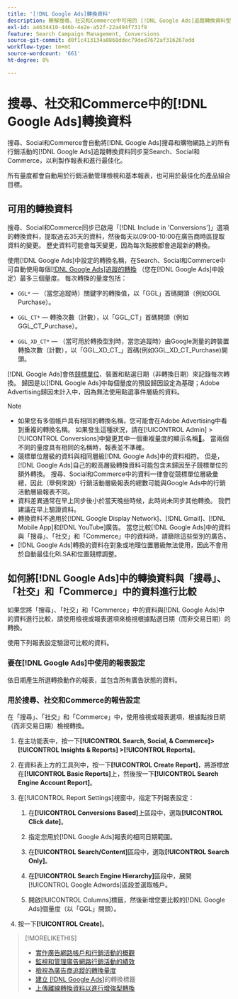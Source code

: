 ```yaml
---
title: '[!DNL Google Ads]轉換資料'
description: 瞭解搜尋、社交和Commerce中可用的 [!DNL Google Ads]追蹤轉換資料型別。
exl-id: a4634410-446b-4e2e-a52f-22a494f731f9
feature: Search Campaign Management, Conversions
source-git-commit: d0f1c413134a0868ddec79ded7672af316267edd
workflow-type: tm+mt
source-wordcount: '661'
ht-degree: 0%

---
```


# 搜尋、社交和Commerce中的[!DNL Google Ads]轉換資料

搜尋、Social和Commerce會自動將[!DNL Google Ads]搜尋和購物網路上的所有行銷活動的[!DNL Google Ads]追蹤轉換資料同步至Search、Social和Commerce，以利製作報表和進行最佳化。

所有量度都會自動用於行銷活動管理檢視和基本報表，也可用於最佳化的產品組合目標。

## 可用的轉換資料

搜尋、Social和Commerce同步已啟用「[!DNL Include in 'Conversions']」選項的轉換資料，提取過去35天的資料，然後每天以09:00-10:00在廣告商時區提取資料的變更。 歷史資料可能會每天變更，因為每次點按都會追蹤新的轉換。

使用[!DNL Google Ads]中設定的轉換名稱，在Search、Social和Commerce中可自動使用每個[[!DNL Google Ads]追蹤的轉換](https://support.google.com/google-ads/answer/4677036) （您在[!DNL Google Ads]中設定）最多三個量度。 每次轉換的量度包括：

<!--

* `<conversion-name>` &mdash; (When you track it) The conversion value for the keyword, beginning with the "GGL" prefix (such as GGL Purchase).

`CT_<conversion-name>` &mdash; The number (count) of conversions, beginning with the "GGL_CT" prefix (such as GGL_CT_Purchase).

* `XD_<conversion-name>` &mdash; (When available for the conversion type, when you track them) The number (count) of cross-device conversions, as measured by Google, beginning with the "GGL_XD_CT_" prefix (such as GGL_XD_CT_Purchase).

-->

* `GGL*` — （當您追蹤時）關鍵字的轉換值，以「GGL」首碼開頭（例如GGL Purchase）。

* `GGL_CT*` — 轉換次數（計數），以「GGL_CT」首碼開頭（例如GGL_CT_Purchase）。

* `GGL_XD_CT*` — （當可用於轉換型別時，當您追蹤時）由Google測量的跨裝置轉換次數（計數），以「GGL_XD_CT_」首碼(例如GGL_XD_CT_Purchase)開頭。

[!DNL Google Ads]會依[競標單位](/help/search-social-commerce/glossary.md#a-b)、裝置和點選日期（非轉換日期）來記錄每次轉換。 歸因是以[!DNL Google Ads]中每個量度的預設歸因設定為基礎；Adobe Advertising歸因未計入中，因為無法使用點選事件層級的資料。

>[!NOTE]
>
>* 如果您有多個帳戶具有相同的轉換名稱，您可能會在Adobe Advertising中看到重複的轉換名稱。 如果發生這種狀況，請在[!UICONTROL Admin] > [!UICONTROL Conversions]中變更其中一個重複量度的顯示名稱[&#128279;](/help/search-social-commerce/admin/conversion-metrics/conversion-metric-edit-display-name.md)。 當兩個不同的量度具有相同的名稱時，報表並不準確。
>* 競標單位層級的資料與相同層級[!DNL Google Ads]中的資料相符。 但是，[!DNL Google Ads]自己的較高層級轉換資料可能包含未歸因至子競標單位的額外轉換。 搜尋、Social和Commerce中的資料一律會從競標單位層級彙總，因此（舉例來說）行銷活動層級報表的總數可能與Google Ads中的行銷活動層級報表不同。
>* 資料差異通常在早上同步後小於當天晚些時候，此時尚未同步其他轉換。 我們建議在早上驗證資料。
>* 轉換資料不適用於[!DNL Google Display Network]、[!DNL Gmail]、[!DNL Mobile App]和[!DNL YouTube]廣告。 當您比較[!DNL Google Ads]中的資料與「搜尋」、「社交」和「Commerce」中的資料時，請篩除這些型別的廣告。
>* [!DNL Google Ads]轉換的資料在對象或地理位置層級無法使用，因此不會用於自動最佳化RLSA和位置競標調整。

## 如何將[!DNL Google Ads]中的轉換資料與「搜尋」、「社交」和「Commerce」中的資料進行比較

如果您將「搜尋」、「社交」和「Commerce」中的資料與[!DNL Google Ads]中的資料進行比較，請使用檢視或報表選項來檢視根據點選日期（而非交易日期）的轉換。

使用下列報表設定驗證可比較的資料。

### 要在[!DNL Google Ads]中使用的報表設定

依日期產生所選轉換動作的報表，並包含所有廣告狀態的資料。

<!-- 

1. In the main toolbar, select **[!DNL Reports] > [!DNL Report]**.

1. Select **[!DNL + Custom] > [!DNL Table]**.

1. From the left pane, specify the rows and columns in the report:
   
   1. Search for the **[!DNL Day]** field and it drag to the [!DNL Row] section.

   1. Search for the **[!DNL All conv].** field and it drag to the [!DNL Column] section.

   1. Search for the **[!DNL Conversion action]** field and it drag to the [!DNL Column] section.

1. In the report settings toolbar, select **[!DNL Filter] > [!DNL Ad status]**, and then select all boxes.

1. In the report settings toolbar, select **[!DNL Download] > [!DNL Excel .csv]**.

-->

### 用於搜尋、社交和Commerce的報告設定

在「搜尋」、「社交」和「Commerce」中，使用檢視或報表選項，根據點按日期（而非交易日期）檢視轉換。

1. 在主功能表中，按一下&#x200B;**[!UICONTROL Search, Social, & Commerce]> [!UICONTROL Insights & Reports] >[!UICONTROL Reports]**。

1. 在資料表上方的工具列中，按一下&#x200B;**[!UICONTROL Create Report]**，將游標放在&#x200B;**[!UICONTROL Basic Reports]**&#x200B;上，然後按一下&#x200B;**[!UICONTROL Search Engine Account Report]**。

1. 在[!UICONTROL Report Settings]視窗中，指定下列報表設定：

   1. 在&#x200B;**[!UICONTROL Conversions Based]**&#x200B;上區段中，選取&#x200B;**[!UICONTROL Click date]**。

   1. 指定您用於[!DNL Google Ads]報表的相同日期範圍。

   1. 在&#x200B;**[!UICONTROL Search/Content]**&#x200B;區段中，選取&#x200B;**[!UICONTROL Search Only]**。

   1. 在&#x200B;**[!UICONTROL Search Engine Hierarchy]**&#x200B;區段中，展開[!UICONTROL Google Adwords]區段並選取帳戶。

   1. 開啟[!UICONTROL Columns]標籤，然後新增您要比較的[!DNL Google Ads]個量度（以「GGL」開頭）。

1. 按一下&#x200B;**[!UICONTROL Create]**。

>[!MORELIKETHIS]
>
>* [實作廣告網路帳戶和行銷活動的概觀](campaign-implemention-overview.md)
>* [監視和管理廣告網路行銷活動的績效](monitor-performance-campaigns.md)
>* [檢視為廣告商追蹤的轉換量度](/help/search-social-commerce/admin/conversion-metrics/conversion-metric-view-tracked.md)
>* [建立 [!DNL Google Ads]](/help/search-social-commerce/admin/conversion-metrics/conversion-tag-google.md)的轉換標籤
>* [上傳離線轉換資料以進行增強型轉換](/help/search-social-commerce/admin/conversion-metrics/upload-data-offline-conversions.md)
